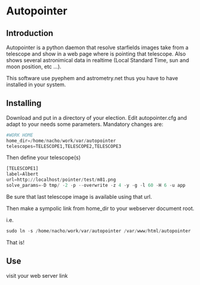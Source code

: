 __Autopointer__
========
Introduction
------------
Autopointer is a python daemon that resolve starfields images take from a telescope and show in a web page where is pointing that telescope. Also shows several astronimical data in realtime (Local Standard Time, sun and moon position, etc ...).

This software use pyephem and astrometry.net thus you have to have installed in your system.

__Installing__
----------
Download and put in a directory of your election. Edit autopointer.cfg and adapt to your needs some parameters.
Mandatory changes are:
```python
#WORK HOME
home_dir=/home/nacho/work/var/autopointer
telescopes=TELESCOPE1,TELESCOPE2,TELESCOPE3
```
Then define your telescope(s)

```python
[TELESCOPE1]
label=Albert
url=http://localhost/pointer/test/m81.png
solve_params=-D tmp/ -2 -p --overwrite -z 4 -y -g -l 60 -H 6 -u app
```
Be sure that last telescope image is available using that url.

Then make a sympolic link from home_dir to your webserver document root. 

i.e. 
```python
sudo ln -s /home/nacho/work/var/autopointer /var/www/html/autopointer
```
That is!

__Use__
-------
visit your web server link



